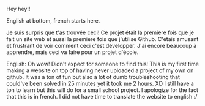 Hey hey!!

English at bottom, french starts here.

Je suis surpris que t'as trouvée ceci!
Ce projet était la premiere fois que je fait un site web et aussi la premiere fois que j'utilise Github.
C'étais amusant et frustrant de voir comment ceci c'est développer. J'ai encore beaucoup à apprendre, mais ceci va faire pour un projet d'école.

English:
Oh wow! Didn't expect for someone to find this!
This is my first time making a website on top of having never uploaded a project of my own on github.
It was a ton of fun but also a lot of dumb troubleshooting that could've been solved in 25 minutes yet it took me 2 hours. XD
I still have a ton to learn but this will do for a small school project.
I apologize for the fact that this is in french. I did not have time to translate the website to english :/
